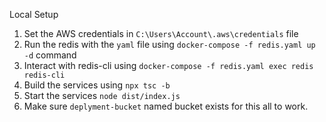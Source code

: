Local Setup
1. Set the AWS credentials in `C:\Users\Account\.aws\credentials` file
2. Run the redis with the `yaml` file using `docker-compose -f redis.yaml up -d` command
3. Interact with redis-cli using `docker-compose -f redis.yaml exec redis redis-cli`
4. Build the services using `npx tsc -b`
5. Start the services `node dist/index.js`
6. Make sure `deplyment-bucket` named bucket exists for this all to work.
